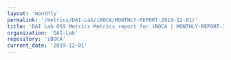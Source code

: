 ```yaml
---
layout: 'monthly'
permalink: '/metrics/DAI-Lab/iBOCA/MONTHLY-REPORT-2019-12-01/'
title: 'DAI Lab OSS Metrics Metrics report for iBOCA | MONTHLY-REPORT-2019-12-01'
organization: 'DAI-Lab'
repository: 'iBOCA'
current_date: '2019-12-01'
---
```

